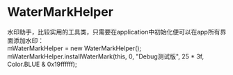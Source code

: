 # WaterMarkHelper<br>
水印助手，比较实用的工具类，只需要在application中初始化便可以在app所有界面添加水印：<br>
mWaterMarkHelper = new WaterMarkHelper();<br>
mWaterMarkHelper.installWaterMark(this, 0, "Debug测试版", 25 * 3f, Color.BLUE & 0x19ffffff);<br>

